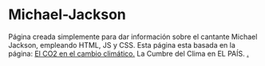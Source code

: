 # Michael-Jackson
Página creada simplemente para dar información sobre el cantante Michael Jackson, empleando HTML, JS y CSS.
Esta página esta basada en la página: <a href="https://elpais.com/especiales/2019/el-co2-en-el-cambio-climatico/">El CO2 en el cambio climático.</a> La Cumbre del Clima en EL PAÍS.
<a href="https://alvaroo00.github.io/Michael-Jackson/Página-creada">.
